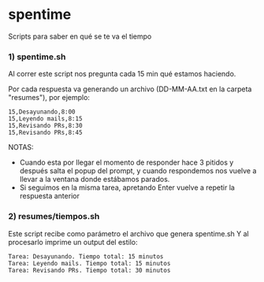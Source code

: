 # spentime
Scripts para saber en qué se te va el tiempo

### 1) spentime.sh
Al correr este script nos pregunta cada 15 min qué estamos haciendo.

Por cada respuesta va generando un archivo (DD-MM-AA.txt en la carpeta "resumes"), por ejemplo:
```
15,Desayunando,8:00
15,Leyendo mails,8:15
15,Revisando PRs,8:30
15,Revisando PRs,8:45
```

NOTAS: 
- Cuando esta por llegar el momento de responder hace 3 pitidos y después salta el popup del prompt, y cuando respondemos nos vuelve a llevar a la ventana donde estábamos parados.
- Si seguimos en la misma tarea, apretando Enter vuelve a repetir la respuesta anterior


### 2) resumes/tiempos.sh
Este script recibe como parámetro el archivo que genera spentime.sh
Y al procesarlo imprime un output del estilo:
```
Tarea: Desayunando. Tiempo total: 15 minutos
Tarea: Leyendo mails. Tiempo total: 15 minutos
Tarea: Revisando PRs. Tiempo total: 30 minutos
```
